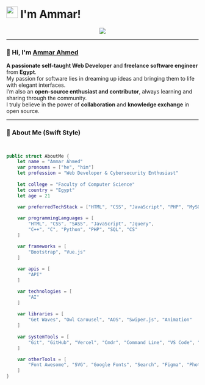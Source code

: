 <h1 >
  <img src="https://emojis.slackmojis.com/emojis/images/1531849430/4246/blob-sunglasses.gif?1531849430" width="30"/>
  I'm Ammar!
</h1>

<p align="center">
  <a href="https://github.com/DenverCoder1/readme-typing-svg">
    <img src="https://readme-typing-svg.herokuapp.com/?lines=Ammar%20Ahmed%20Mustafa;Front%20End%20Developer%20&font=Fira%20Code&center=true&width=440&height=45&color=ffffff&vCenter=true&size=22">
  </a>
</p>

---

### 👋 Hi, I'm [Ammar Ahmed](https://eng-ammar.com/)



<p >
  <strong>A passionate self-taught Web Developer</strong> and <strong>freelance software engineer</strong> from <strong>Egypt</strong>.<br>
  My passion for software lies in dreaming up ideas and bringing them to life with elegant interfaces.<br>
  I’m also an <strong>open-source enthusiast and contributor</strong>, always learning and sharing through the community.<br>
  I truly believe in the power of <strong>collaboration</strong> and <strong>knowledge exchange</strong> in open source.
</p>


---

### 🧠 About Me (Swift Style)

```swift


public struct AboutMe {
    let name = "Ammar Ahmed"
    var pronouns = ["he", "him"]
    let profession = "Web Developer & Cybersecurity Enthusiast"
    
    let college = "Faculty of Computer Science"
    let country = "Egypt"
    let age = 21

    var preferredTechStack = ["HTML", "CSS", "JavaScript", "PHP", "MySQL"]
    
    var programmingLanguages = [
        "HTML", "CSS", "SASS", "JavaScript", "Jquery",
        "C++", "C", "Python", "PHP", "SQL", "CS"
    ]

    var frameworks = [
        "Bootstrap", "Vue.js"
    ]
    
    var apis = [
        "API"
    ]

    var technologies = [
        "AI"
    ]
    
    var libraries = [
        "Get Waves", "Owl Carousel", "AOS", "Swiper.js", "Animation"
    ]
    
    var systemTools = [
        "Git", "GitHub", "Vercel", "Cmdr", "Command Line", "VS Code", "ChatGPT"
    ]

    var otherTools = [
        "Font Awesome", "SVG", "Google Fonts", "Search", "Figma", "Photoshop"
    ]
}

